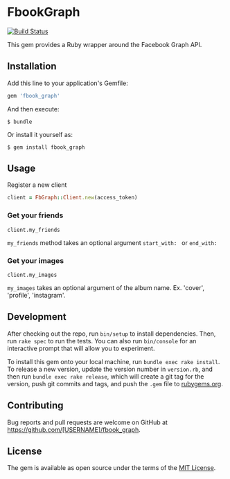 # FbookGraph
[![Build Status](https://travis-ci.org/youssef1337/facebook_graph_api.svg?branch=master)](https://travis-ci.org/youssef1337/facebook_graph_api)

This gem provides a Ruby wrapper around the Facebook Graph API.

## Installation

Add this line to your application's Gemfile:

```ruby
gem 'fbook_graph'
```

And then execute:

    $ bundle

Or install it yourself as:

    $ gem install fbook_graph

## Usage

Register a new client

```ruby
client = FbGraph::Client.new(access_token)
```
### Get your friends

`client.my_friends`

`my_friends` method takes an optional argument `start_with: ` or `end_with:`

### Get your images

`client.my_images`

`my_images` takes an optional argument of the album name. Ex. 'cover', 'profile', 'instagram'.

## Development

After checking out the repo, run `bin/setup` to install dependencies. Then, run `rake spec` to run the tests. You can also run `bin/console` for an interactive prompt that will allow you to experiment.

To install this gem onto your local machine, run `bundle exec rake install`. To release a new version, update the version number in `version.rb`, and then run `bundle exec rake release`, which will create a git tag for the version, push git commits and tags, and push the `.gem` file to [rubygems.org](https://rubygems.org).

## Contributing

Bug reports and pull requests are welcome on GitHub at https://github.com/[USERNAME]/fbook_graph.

## License

The gem is available as open source under the terms of the [MIT License](http://opensource.org/licenses/MIT).
